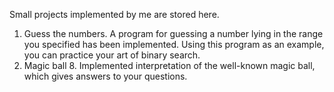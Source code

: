 Small projects implemented by me are stored here.
1. Guess the numbers. A program for guessing a number lying in the range you specified has been implemented. Using this program as an example, 
you can practice your art of binary search.
2. Magic ball 8. Implemented interpretation of the well-known magic ball, which gives answers to your questions.
